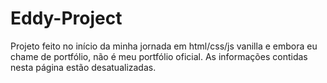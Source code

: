 # Eddy-Project


Projeto feito no início da minha jornada em html/css/js vanilla e embora eu chame de portfólio, não é meu portfólio oficial.
As informações contidas nesta página estão desatualizadas.
